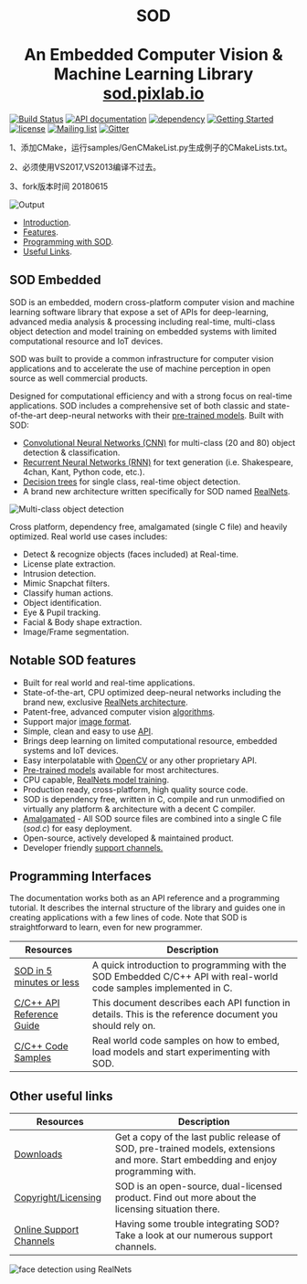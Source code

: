 <h1 align="center">SOD<br/><br/>An Embedded Computer Vision & Machine Learning Library<br/><a href="https://sod.pixlab.io">sod.pixlab.io</a></h1>

[![Build Status](https://travis-ci.org/symisc/sod.svg?branch=master)](https://travis-ci.org/symisc/sod)
[![API documentation](https://img.shields.io/badge/API%20documentation-Ready-green.svg)](https://sod.pixlab.io/api.html)
[![dependency](https://img.shields.io/badge/dependency-none-ff96b4.svg)](https://pixlab.io/downloads)
[![Getting Started](https://img.shields.io/badge/Getting%20Started-Now-f49242.svg)](https://sod.pixlab.io/intro.html)
[![license](https://img.shields.io/badge/License-dual--licensed-blue.svg)](https://pixlab.io/downloads)
[![Mailing list](https://img.shields.io/badge/Mailing%20List-G.Groups-42b3f4.svg)](https://groups.google.com/d/forum/sod-embedded)
[![Gitter](https://img.shields.io/gitter/room/nwjs/nw.js.svg)](https://gitter.im/sodcv/Lobby)


1、添加CMake，运行samples/GenCMakeList.py生成例子的CMakeLists.txt。

2、必须使用VS2017,VS2013编译不过去。

3、fork版本时间 20180615

![Output](https://i.imgur.com/YIbb8wr.jpg)

* [Introduction](#sod-embedded).
* [Features](#notable-sod-features).
* [Programming with SOD](#programming-interfaces).
* [Useful Links](#other-useful-links).

## SOD Embedded
SOD is an embedded, modern cross-platform computer vision and machine learning software library that expose a set of APIs for deep-learning, advanced media analysis & processing including real-time, multi-class object detection and model training on embedded systems with limited computational resource and IoT devices.

SOD was built to provide a common infrastructure for computer vision applications and to accelerate the use of machine perception in open source as well commercial products.

Designed for computational efficiency and with a strong focus on real-time applications. SOD includes a comprehensive set of both classic and state-of-the-art deep-neural networks with their <a href="https://pixlab.io/downloads">pre-trained models</a>. Built with SOD:
* <a href="https://sod.pixlab.io/intro.html#cnn">Convolutional Neural Networks (CNN)</a> for multi-class (20 and 80) object detection & classification.
* <a href="https://sod.pixlab.io/api.html#cnn">Recurrent Neural Networks (RNN)</a> for text generation (i.e. Shakespeare, 4chan, Kant, Python code, etc.).
* <a href="https://sod.pixlab.io/samples.html">Decision trees</a> for single class, real-time object detection.
* A brand new architecture written specifically for SOD named <a href="https://sod.pixlab.io/intro.html#realnets">RealNets</a>.

![Multi-class object detection](https://i.imgur.com/Mq98uTv.png) 

Cross platform, dependency free, amalgamated (single C file) and heavily optimized. Real world use cases includes:
* Detect & recognize objects (faces included) at Real-time.
* License plate extraction.
* Intrusion detection.
* Mimic Snapchat filters.
* Classify human actions.
* Object identification.
* Eye & Pupil tracking.
* Facial & Body shape extraction.
* Image/Frame segmentation.

## Notable SOD features

* Built for real world and real-time applications.
* State-of-the-art, CPU optimized deep-neural networks including the brand new, exclusive <a href="https://sod.pixlab.io/intro.html#realnets">RealNets architecture</a>.
* Patent-free, advanced computer vision <a href="https://sod.pixlab.io/samples.html">algorithms</a>.
* Support major <a href="https://sod.pixlab.io/api.html#imgproc">image format</a>.
* Simple, clean and easy to use <a href="https://sod.pixlab.io/api.html">API</a>.
* Brings deep learning on limited computational resource, embedded systems and IoT devices.
* Easy interpolatable with <a href="https://sod.pixlab.io/api.html#cvinter">OpenCV</a> or any other proprietary API.
* <a href="https://pixlab.io/downloads">Pre-trained models</a> available for most architectures.</li>
* CPU capable, <a href="https://sod.pixlab.io/c_api/sod_realnet_train_start.html">RealNets model training</a>.
* Production ready, cross-platform, high quality source code.
* SOD is dependency free, written in C, compile and run unmodified on virtually any platform &amp; architecture with a decent C compiler.
* <a href="https://pixlab.io/downloads">Amalgamated</a> - All SOD source files are combined into a single C file (*sod.c*) for easy deployment.
* Open-source, actively developed & maintained product.
* Developer friendly <a href="https://sod.pixlab.io/support.html">support channels.</a>

## Programming Interfaces

The documentation works both as an API reference and a programming tutorial. It describes the internal structure of the library and guides one in creating applications with a few lines of code. Note that SOD is straightforward to learn, even for new programmer.

 Resources |  Description
------------ | -------------
<a href="https://sod.pixlab.io/intro.html">SOD in 5 minutes or less</a> | A quick introduction to programming with the SOD Embedded C/C++ API with real-world code samples implemented in C.
<a href="https://sod.pixlab.io/api.html">C/C++ API Reference Guide</a> | This document describes each API function in details. This is the reference document you should rely on.
<a href="https://sod.pixlab.io/samples.html">C/C++ Code Samples</a> | Real world code samples on how to embed, load models and start experimenting with SOD.

## Other useful links

 Resources |  Description
------------ | -------------
<a href="https://pixlab.io/downloads">Downloads</a> | Get a copy of the last public release of SOD, pre-trained models, extensions and more. Start embedding and enjoy programming with.
<a href="https://pixlab.io/sod">Copyright/Licensing</a> | SOD is an open-source, dual-licensed product. Find out more about the licensing situation there.
<a href="https://sod.pixlab.io/support.html">Online Support Channels</a> | Having some trouble integrating SOD? Take a look at our numerous support channels.

![face detection using RealNets](https://i.imgur.com/ZLno8Lz.jpg)
